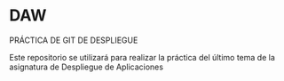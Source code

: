 # DAW
PRÁCTICA DE GIT DE DESPLIEGUE

Este repositorio se utilizará para realizar la práctica del último tema de la asignatura de Despliegue de Aplicaciones
